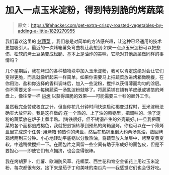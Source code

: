 # 加入一点玉米淀粉，得到特别脆的烤蔬菜

> 原文：<https://lifehacker.com/get-extra-crispy-roasted-vegetables-by-adding-a-little-1829270955>

我们喜欢这里的 [烤蔬菜](https://lifehacker.com/why-roasting-vegetables-is-the-best-way-to-cook-them-1797605912) ，我们总是对简单的方法感兴趣，让这种已经通用的技术更加吸引人。最近的一次烤箱薯条弯曲机让我想到:如果一点点玉米淀粉可以把悲伤、松软的烤土豆条变成松脆、基本上是油炸的美味，它能对其他蔬菜做同样的事情吗？



几个星期后，我在烤过的各种植物块中加入玉米淀粉，我可以肯定这绝对会让它们变得更脆，而且就像听起来一样简单。如果你需要马上把蔬菜放进烤箱做晚餐，在你用油、盐和你选择的香料调味后，加入一些淀粉，搅拌以获得薄而均匀的涂层。你不需要太多——每磅蔬菜一汤匙淀粉就够了。将蔬菜铺在铺有羊皮纸或锡箔的烤盘上，像往常一样 [烘烤](https://lifehacker.com/learn-how-to-perfectly-roast-any-type-of-vegetable-with-1754366180) 以获得超脆的效果——可能需要三十秒的额外工作。

虽然我完全赞成权宜之计，但当你花几分钟时间快速启动褐变过程时，玉米淀粉法确实大放异彩。我是这样做的:在一个热的、上了油的煎锅里，把调味的、涂了淀粉的蔬菜放在炉子上煮半熟。(铸铁很好，但不锈钢产生的外壳最好。)一旦我把蔬菜的各个面都煎成褐色，我就把煎锅转移到预热的烤箱里烤。你也可以在一个薄烤盘里完成这个任务: [用烤箱](https://lifehacker.com/preheat-the-pan-before-roasting-vegetables-1590521348) 预热你的烤盘，然后在热锅里倒大约两汤匙油，放回烤箱烤两到三分钟。小心地转动平底锅以分散热油，将蔬菜放入单层中，烤至变黄变软，中途稍微搅拌一下。在面包片之间留一些空间有助于形成好的面包皮，但是不要担心——即使它们有点拥挤，也会变得很棒。

我在烤胡萝卜、红薯、欧洲防风草、花椰菜、西兰花和育空金雀花上用过玉米淀粉，每次都很有效。接下来是茄子丁和美味的南瓜片——我感觉它们也会很好吃。
